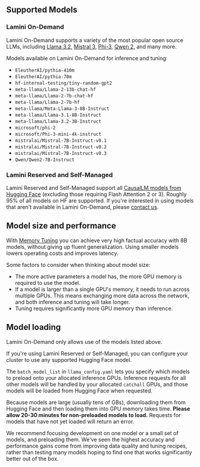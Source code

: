 ## Supported Models

### Lamini On-Demand

Lamini On-Demand supports a variety of the most popular open source LLMs, including [Llama 3.2](https://huggingface.co/meta-llama/Llama-3.2-3B-Instruct), [Mistral 3](https://huggingface.co/mistralai/Mistral-7B-Instruct-v0.3), [Phi-3](https://huggingface.co/Phi-3-mini-4k-instruct), [Qwen 2](https://huggingface.co/Qwen/Qwen2-7B-Instruct), and many more.

Models available on Lamini On-Demand for inference and tuning:

- `EleutherAI/pythia-410m`
- `EleutherAI/pythia-70m`
- `hf-internal-testing/tiny-random-gpt2`
- `meta-llama/Llama-2-13b-chat-hf`
- `meta-llama/Llama-2-7b-chat-hf`
- `meta-llama/Llama-2-7b-hf`
- `meta-llama/Meta-Llama-3-8B-Instruct`
- `meta-llama/Llama-3.1-8B-Instruct`
- `meta-llama/Llama-3.2-3B-Instruct`
- `microsoft/phi-2`
- `microsoft/Phi-3-mini-4k-instruct`
- `mistralai/Mistral-7B-Instruct-v0.1`
- `mistralai/Mistral-7B-Instruct-v0.2`
- `mistralai/Mistral-7B-Instruct-v0.3`
- `Qwen/Qwen2-7B-Instruct`

### Lamini Reserved and Self-Managed

Lamini Reserved and Self-Managed support all [CausalLM models from Hugging Face](https://huggingface.co/docs/transformers/en/model_doc/auto#transformers.AutoModelForCausalLM) (excluding those requiring Flash Attention 2 or 3). Roughly 95% of all models on HF are supported. If you're interested in using models that aren't available in Lamini On-Demand, please [contact us](https://www.lamini.ai/contact).

## Model size and performance

With [Memory Tuning](tuning/memory_tuning.md) you can achieve very high factual accuracy with 8B models, without giving up fluent generalization. Using smaller models lowers operating costs and improves latency.

Some factors to consider when thinking about model size:

- The more active parameters a model has, the more GPU memory is required to use the model.
- If a model is larger than a single GPU's memory, it needs to run across multiple GPUs. This means exchanging more data across the network, and both inference and tuning will take longer.
- Tuning requires significantly more GPU memory than inference.

## Model loading

Lamini On-Demand only allows use of the models listed above.

If you're using Lamini Reserved or Self-Managed, you can configure your cluster to use any supported Hugging Face model.

The `batch_model_list` in `llama_config.yaml` lets you specify which models to preload onto your allocated inference GPUs. Inference requests for all other models will be handled by your allocated `catchall` GPUs, and those models will be loaded from Hugging Face when requested.

Because models are large (usually tens of GBs), downloading them from Hugging Face and then loading them into GPU memory takes time. **Please allow 20-30 minutes for non-preloaded models to load.** Requests for models that have not yet loaded will return an error.

We recommend focusing development on one model or a small set of models, and preloading them. We've seen the highest accuracy and performance gains come from improving data quality and tuning recipes, rather than testing many models hoping to find one that works significantly better out of the box.
